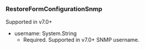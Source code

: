 ### RestoreFormConfigurationSnmp
Supported in v7.0+

- username: System.String
  - Required. Supported in v7.0+
  SNMP username.
